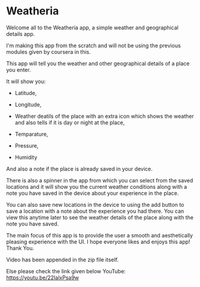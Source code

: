 # Weatheria

Welcome all to the Weatheria app, a simple weather and geographical details app.

I'm making this app from the scratch and will not be using the previous modules given by coursera in this.

This app will tell you the weather and other geographical details of a place you enter.

It will show you:

* Latitude, 
* Longitude,
* Weather deatils of the place with an extra icon which shows the weather and also tells
if it is day or night at the place,

* Temparature,

* Pressure,

* Humidity

And also a note if the place is already saved in your device.

There is also a spinner in the app from which you can select from the saved locations and
it will show you the current weather conditions along with a note you have saved in the
device about your experience in the place.

You can also save new locations in the device to using the add button to save a location with
a note about the experience you had there. You can view this anytime later to see the weather
details of the place along with the note you have saved.

The main focus of this app is to provide the user a smooth and aesthetically pleasing experience with the UI.
I hope everyone likes and enjoys this app! Thank You.

Video has been appended in the zip file itself.

Else please check the link given below
YouTube: https://youtu.be/22IalxPsa9w
